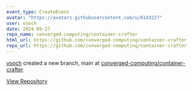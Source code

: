 ```yaml
---
event_type: CreateEvent
avatar: "https://avatars.githubusercontent.com/u/814322?"
user: vsoch
date: 2024-09-27
repo_name: converged-computing/container-crafter
html_url: https://github.com/converged-computing/container-crafter
repo_url: https://github.com/converged-computing/container-crafter
---
```


<a href='https://github.com/vsoch' target='_blank'>vsoch</a> created a new branch, main at <a href='https://github.com/converged-computing/container-crafter' target='_blank'>converged-computing/container-crafter</a>

<a href='https://github.com/converged-computing/container-crafter' target='_blank'>View Repository</a>